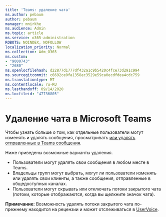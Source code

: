 ```yaml
---
title: 'Teams: удаление чата'
ms.author: pebaum
author: pebaum
manager: mnirkhe
ms.audience: Admin
ms.topic: article
ms.service: o365-administration
ROBOTS: NOINDEX, NOFOLLOW
localization_priority: Normal
ms.collection: Adm_O365
ms.custom:
- "9000743"
- "2680"
ms.openlocfilehash: d22877d1777df432a1c9b5420c4fce73d291c994
ms.sourcegitcommit: c6692ce0fa1358ec3529e59ca0ecdfdea4cdc759
ms.translationtype: MT
ms.contentlocale: ru-RU
ms.lasthandoff: 09/14/2020
ms.locfileid: "47736805"
---
```

# <a name="delete-a-chat-in-microsoft-teams"></a>Удаление чата в Microsoft Teams

Чтобы узнать больше о том, как отдельные пользователи могут изменять и удалять сообщения, просматривать [или удалять отправленные в Teams сообщения](https://support.office.com/article/5f1fe604-a900-4a07-b8b7-8cf70ed6b263). 

Ниже приведены возможные варианты удаления.

- Пользователи могут удалять свои сообщения в любом месте в Teams.
- Владельцы групп могут выбрать, могут ли пользователи изменять или удалять свои клиенты, а также сообщения, отправленные в общедоступных каналах.
- Пользователи могут скрывать или отключать потоки закрытого чата (потоки, которые отображаются, когда вы щелкните значок чата).

**Примечание:** Возможность удалять потоки закрытого чата по-прежнему находится на рецензии и может отслеживаться в [UserVoice](https://microsoftteams.uservoice.com/forums/555103-public/suggestions/33535006-delete-private-chat-threads). 